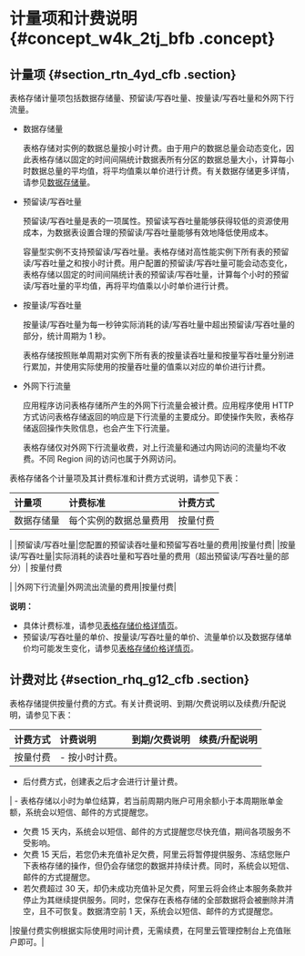 # 计量项和计费说明 {#concept_w4k_2tj_bfb .concept}

## 计量项 {#section_rtn_4yd_cfb .section}

表格存储计量项包括数据存储量、预留读/写吞吐量、按量读/写吞吐量和外网下行流量。

-   数据存储量

    表格存储对实例的数据总量按小时计费。由于用户的数据总量会动态变化，因此表格存储以固定的时间间隔统计数据表所有分区的数据总量大小，计算每小时数据总量的平均值，将平均值乘以单价进行计费。有关数据存储更多详情，请参见[数据存储量](intl.zh-CN/产品定价/数据存储量.md#)。

-   预留读/写吞吐量

    预留读/写吞吐量是表的一项属性。预留读写吞吐量能够获得较低的资源使用成本，为数据表设置合理的预留读/写吞吐量能够有效地降低使用成本。

    容量型实例不支持预留读/写吞吐量。表格存储对高性能实例下所有表的预留读/写吞吐量之和按小时计费。用户配置的预留读/写吞吐量可能会动态变化，表格存储以固定的时间间隔统计表的预留读/写吞吐量，计算每个小时的预留读/写吞吐量的平均值，再将平均值乘以小时单价进行计费。

-   按量读/写吞吐量

    按量读/写吞吐量为每一秒钟实际消耗的读/写吞吐量中超出预留读/写吞吐量的部分，统计周期为 1 秒。

    表格存储按照账单周期对实例下所有表的按量读吞吐量和按量写吞吐量分别进行累加，并使用实际使用的按量吞吐量的值乘以对应的单价进行计费。

-   外网下行流量

    应用程序访问表格存储所产生的外网下行流量会被计费。应用程序使用 HTTP 方式访问表格存储返回的响应是下行流量的主要成分。即使操作失败，表格存储返回操作失败信息，也会产生下行流量。

    表格存储仅对外网下行流量收费，对上行流量和通过内网访问的流量均不收费。不同 Region 间的访问也属于外网访问。


表格存储各个计量项及其计费标准和计费方式说明，请参见下表：

|计量项|计费标准|计费方式|
|:--|:---|:---|
|数据存储量|每个实例的数据总量费用| 按量付费

 |
|预留读/写吞吐量|您配置的预留读吞吐量和预留写吞吐量的费用|按量付费|
|按量读/写吞吐量|实际消耗的读吞吐量和写吞吐量的费用（超出预留读/写吞吐量的部分）| 按量付费

 |
|外网下行流量|外网流出流量的费用|按量付费|

**说明：** 

-   具体计费标准，请参见[表格存储价格详情页](https://www.alibabacloud.com/product/table-store/pricing)。
-   预留读/写吞吐量的单价、按量读/写吞吐量的单价、流量单价以及数据存储单价均可能发生变化，请参见[表格存储价格详情页](https://www.alibabacloud.com/product/table-store/pricing)。

## 计费对比 {#section_rhq_g12_cfb .section}

表格存储提供按量付费的方式。有关计费说明、到期/欠费说明以及续费/升配说明，请参见下表：

|计费方式|计费说明|到期/欠费说明|续费/升配说明|
|:---|:---|:------|:------|
|按量付费| -   按小时计费。
-   后付费方式，创建表之后才会进行计量计费。

 | -   表格存储以小时为单位结算，若当前周期内账户可用余额小于本周期账单金额，系统会以短信、邮件的方式提醒您。
-   欠费 15 天内，系统会以短信、邮件的方式提醒您尽快充值，期间各项服务不受影响。
-   欠费 15 天后，若您仍未充值补足欠费，阿里云将暂停提供服务、冻结您账户下表格存储的操作，但仍会存储您的数据并持续计费。同时，系统会以短信、邮件的方式提醒您。
-   若欠费超过 30 天，却仍未成功充值补足欠费，阿里云将会终止本服务条款并停止为其继续提供服务。同时，您保存在表格存储的全部数据将会被删除并清空，且不可恢复。数据清空前 1 天，系统会以短信、邮件的方式提醒您。

 |按量付费实例根据实际使用时间计费，无需续费，在阿里云管理控制台上充值账户即可。|

